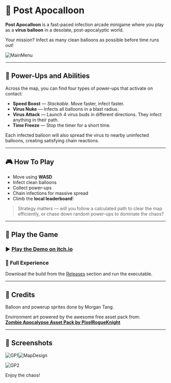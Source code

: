 # 🎈 Post Apocalloon

**Post Apocalloon** is a fast-paced infection arcade minigame where you play as a **virus balloon** in a desolate, post-apocalyptic world.

Your mission? Infect as many clean balloons as possible before time runs out!

![MainMenu](https://github.com/user-attachments/assets/db9dddf2-b9c6-4378-832e-c5a56dfa3f31)

---

## 🦠 Power-Ups and Abilities

Across the map, you can find four types of power-ups that activate on contact:

- **Speed Boost** — *Stackable*. Move faster, infect faster.
- **Virus Nuke** — Infects all balloons in a blast radius.
- **Virus Attack** — Launch 4 virus buds in different directions. They infect anything in their path.
- **Time Freeze** — Stop the timer for a short time.

Each infected balloon will also spread the virus to nearby uninfected balloons, creating satisfying chain reactions.

---

## 🎮 How To Play

- Move using **WASD**
- Infect clean balloons
- Collect power-ups
- Chain infections for massive spread
- Climb the **local leaderboard**!

> Strategy matters — will you follow a calculated path to clear the map efficiently, or chase down random power-ups to dominate the chaos?

---

## 🚀 Play the Game

### ▶️ [Play the Demo on itch.io](https://morgantng.itch.io/post-apocalloon)

### 💾 Full Experience  
Download the build from the [Releases](./releases) section and run the executable.

---

## 🎨 Credits

Balloon and powerup sprites done by Morgan Tang.

Environment art powered by the awesome free asset pack from:  
**[Zombie Apocalypse Asset Pack by PixelRogueKnight](https://pixelrogueknight.itch.io/zombie-apocalypse-assetpack)**

---

## 🎨 Screenshots
![GP1](https://github.com/user-attachments/assets/77659bfa-9120-4368-aa70-e26c9f134605)![MapDesign](https://github.com/user-attachments/assets/cb7b07db-afd0-4f8a-a299-68710127d261)

![GP2](https://github.com/user-attachments/assets/0f3a3015-3126-4daa-bc98-917b7af83376)

Enjoy the chaos!
